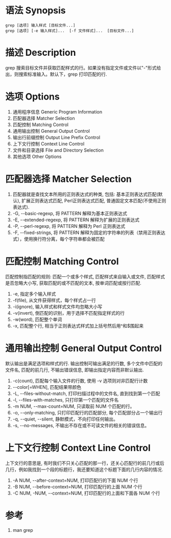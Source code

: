 # 语法 Synopsis

```
grep [选项] 输入样式 [目标文件...]
grep [选项] [-e 输入样式]...  [-f 文件样式]...  [目标文件...]
```

# 描述 Description

grep 搜索目标文件并获取匹配样式的行。如果没有指定文件或文件以"-"形式给出，则搜索标准输入。默认下，grep 打印匹配的行.

# 选项 Options

1. 通用程序信息 Generic Program Information
2. 匹配器选择 Matcher Selection
3. 匹配控制 Matching Control
4. 通用输出控制 General Output Control
5. 输出行前缀控制 Output Line Prefix Control
6. 上下文行控制 Context Line Control
7. 文件和目录选择 File and Directory Selection
8. 其他选项 Other Options

# 匹配器选择 Matcher Selection

1. 匹配器就是查找文本所用的正则表达式的种类, 包括: 基本正则表达式匹配(默认), 扩展正则表达式匹配, Perl正则表达式匹配, 普通固定文本匹配(不使用正则表达式).
2. -G, --basic-regexp, 将 PATTERN 解释为基本正则表达式
3. -E, --extended-regexp, 将 PATTERN 解释为扩展的正则表达式
4. -P, --perl-regexp, 将 PATTERN 解释为 Perl 正则表达式
5. -F, --fixed-strings, 将 PATTERN 解释为固定的字符串的列表（禁用正则表达式），使用换行符分离，每个字符串都会被匹配

# 匹配控制 Matching Control

匹配控制指匹配的规则: 匹配一个或多个样式, 匹配样式来自输入或文件, 匹配样式是否忽略大小写, 获取匹配的或不匹配的文本, 按单词匹配或按行匹配.

1. -e, 指定多个输入样式
2. -f(file), 从文件获得样式，每个样式占一行
3. -i(ignore), 输入样式和样式文件均忽略大小写
4. -v(invert), 倒匹配的识别，用于选择不匹配指定样式的行
5. -w(word), 匹配整个单词
6. -x, 匹配整个行, 相当于正则表达式样式加上括号然后用^和$围起来

# 通用输出控制 General Output Control

默认输出是满足选项和样式的行. 输出控制可输出满足的行数, 多个文件中匹配的文件名, 匹配的前几行, 不输出错误信息, 即输出指定内容而非默认输出.

1. -c(count), 匹配每个输入文件的行数, 使用 -v 选项则对非匹配行计数
2. --color[=WHEN], 匹配结果带颜色
3. -L, --files-without-match, 打印扫描过程中的文件名, 直到找到第一个匹配
4. -l, --files-with-matches, 只打印第一个匹配的文件名
5. -m NUM, --max-count=NUM, 只读取前 NUM 个匹配的行。
6. -o, --only-matching, 只打印匹配行的匹配部分, 每个匹配部分占一个输出行
7. -q, --quiet, --silent, 静默模式，不向打印任何输出。
8. -s, --no-messages, 不输出不存在或不可读文件的相关的错误信息。

# 上下文行控制 Context Line Control

上下文行的意思是, 有时我们不只关心匹配的那一行，还关心匹配行的前几行或后几行，例如我找到一个段的标题行，我还要知道这个标题下面的几行内容的情况.

1. -A NUM, --after-context=NUM, 打印匹配行的下面 NUM 个行
2. -B NUM, --before-context=NUM, 打印匹配行的上面 NUM 个行
3. -C NUM, -NUM, --context=NUM, 打印匹配行的上面和下面各 NUM 个行

# 参考

1. man grep
